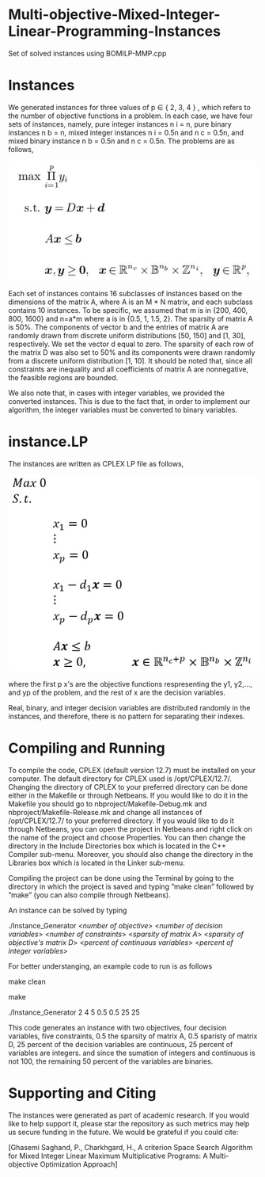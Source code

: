 # Multi-objective-Mixed-Integer-Linear-Programming-Instances
Set of solved instances using BOMILP-MMP.cpp
# Instances
We generated instances for three values of p ∈ { 2, 3, 4 } , which refers to
the number of objective functions in a problem. In each case, we have four sets of instances, namely,
pure integer instances n i = n, pure binary instances n b = n, mixed integer instances n i = 0.5n and
n c = 0.5n, and mixed binary instance n b = 0.5n and n c = 0.5n. The problems are as follows,

![Images](Images/problem.jpg)

Each set of instances contains 16 subclasses of instances based on the dimensions of the matrix A, where A is an M * N matrix, and each subclass contains 10 instances. To be specific, we assumed that m is in {200, 400, 800, 1600} and n=a*m where a is in {0.5, 1, 1.5, 2}. The sparsity of matrix A is 50%. The components of vector b and the entries of matrix A are randomly drawn from discrete uniform distributions [50, 150] and [1, 30], respectively. We set the vector d equal to zero. The sparsity of each row of the matrix D was also set to 50% and its components were drawn randomly from a discrete uniform distribution [1, 10].
It should be noted that, since all constraints are inequality and all coefficients of matrix A are nonnegative, the feasible regions are bounded.

We also note that, in cases with integer variables, we provided the converted instances. This is due to the fact that, in order to implement our algorithm, the integer variables must be converted to binary variables.

# instance.LP

The instances are written as CPLEX LP file as follows,

![Images](Images/instance.jpg)

where the first p x's are the objective functions respresenting the y1, y2,..., and yp of the problem, and the rest of x are the decision variables.

Real, binary, and integer decision variables are distributed randomly in the instances, and therefore, there is no pattern for separating their indexes.

# Compiling and Running

To compile the code, CPLEX (default version 12.7) must be installed on your computer. The default directory for CPLEX used is /opt/CPLEX/12.7/. Changing the directory of CPLEX to your preferred directory can be done either in the Makefile or through Netbeans. If you would like to do it in the Makefile you should go to nbproject/Makefile-Debug.mk and nbproject/Makefile-Release.mk and change all instances of /opt/CPLEX/12.7/ to your preferred directory. If you would like to do it through Netbeans, you can open the project in Netbeans and right click on the name of the project and choose Properties. You can then change the directory in the Include Directories box which is located in the C++ Compiler sub-menu. Moreover, you should also change the directory in the Libraries box which is located in the Linker sub-menu.

Compiling the project can be done using the Terminal by going to the directory in which the project is saved and typing ”make clean” followed by ”make” (you can also compile through Netbeans).

An instance can be solved by typing 

./Instance_Generator <*number of objective*> <*number of decision variables*> <*number of constraints*> <*sparsity of matrix A*> <*sparsity of objective's matrix D*> <*percent of continuous variables*> <*percent of integer variables*>


For better understanging, an example code to run is as follows

make clean

make

./Instance_Generator 2 4 5 0.5 0.5 25 25

This code generates an instance with two objectives, four decision variables, five constraints, 0.5 the sparsity of matrix A, 0.5 sparisty of matrix D, 25 percent of the decision variables are continuous, 25 percent of variables are integers. and since the sumation of integers and continuous is not 100, the remaining 50 percent of the variables are binaries.

# Supporting and Citing

The instances were generated as part of academic research. If you would like to help support it, please star the repository as such metrics may help us secure funding in the future. We would be grateful if you could cite:

[Ghasemi Saghand, P., Charkhgard, H., A criterion Space Search Algorithm for Mixed Integer Linear Maximum Multiplicative Programs: A Multi-objective Optimization Approach]
